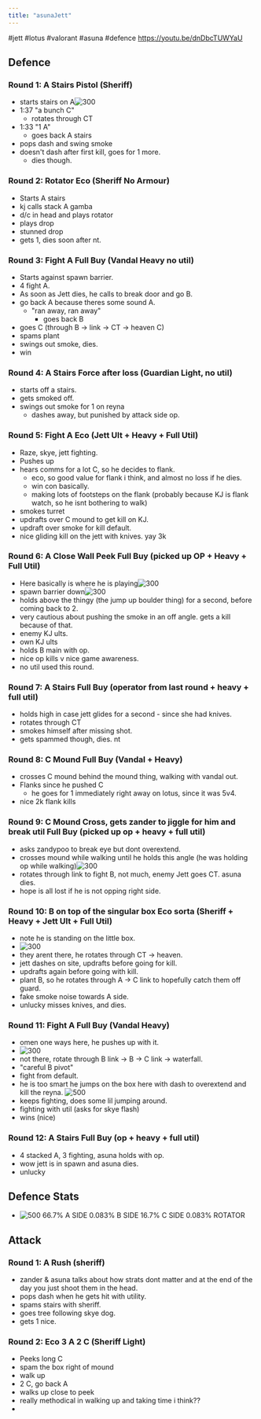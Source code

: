 ```yaml
---
title: "asunaJett"
---
```


#jett #lotus #valorant #asuna #defence
https://youtu.be/dnDbcTUWYaU

## Defence

### Round 1: A Stairs Pistol (Sheriff)

- starts stairs on A![300](notes/images/Screen%20Shot%202023-08-09%20at%205.33.02%20pm.png)
- 1:37 "a bunch C"
  - rotates through CT
- 1:33 "1 A"
  - goes back A stairs
- pops dash and swing smoke
- doesn't dash after first kill, goes for 1 more.
  - dies though.

### Round 2: Rotator Eco (Sheriff No Armour)

- Starts A stairs
- kj calls stack A gamba
- d/c in head and plays rotator
- plays drop
- stunned drop
- gets 1, dies soon after nt.

### Round 3: Fight A Full Buy (Vandal Heavy no util)

- Starts against spawn barrier.
- 4 fight A.
- As soon as Jett dies, he calls to break door and go B.
- go back A because theres some sound A.
  - "ran away, ran away"
    - goes back B
- goes C (through B -> link -> CT -> heaven C)
- spams plant
- swings out smoke, dies.
- win

### Round 4: A Stairs Force after loss (Guardian Light, no util)

- starts off a stairs.
- gets smoked off.
- swings out smoke for 1 on reyna
  - dashes away, but punished by attack side op.

### Round 5: Fight A Eco (Jett Ult + Heavy + Full Util)

- Raze, skye, jett fighting.
- Pushes up
- hears comms for a lot C, so he decides to flank.
  - eco, so good value for flank i think, and almost no loss if he dies.
  - win con basically.
  - making lots of footsteps on the flank (probably because KJ is flank watch, so he isnt bothering to walk)
- smokes turret
- updrafts over C mound to get kill on KJ.
- updraft over smoke for kill default.
- nice gliding kill on the jett with knives. yay 3k

### Round 6: A Close Wall Peek Full Buy (picked up OP + Heavy + Full Util)

- Here basically is where he is playing![300](notes/images/Screen%20Shot%202023-08-09%20at%205.46.24%20pm.png)
- spawn barrier down![300](notes/images/Screen%20Shot%202023-08-09%20at%205.46.42%20pm.png)
- holds above the thingy (the jump up boulder thing) for a second, before coming back to 2.
- very cautious about pushing the smoke in an off angle. gets a kill because of that.
- enemy KJ ults.
- own KJ ults
- holds B main with op.
- nice op kills v nice game awareness.
- no util used this round.

### Round 7: A Stairs Full Buy (operator from last round + heavy + full util)

- holds high in case jett glides for a second - since she had knives.
- rotates through CT
- smokes himself after missing shot.
- gets spammed though, dies. nt

### Round 8: C Mound Full Buy (Vandal + Heavy)

- crosses C mound behind the mound thing, walking with vandal out.
- Flanks since he pushed C
  - he goes for 1 immediately right away on lotus, since it was 5v4.
- nice 2k flank kills

### Round 9: C Mound Cross, gets zander to jiggle for him and break util Full Buy (picked up op + heavy + full util)

- asks zandypoo to break eye but dont overextend.
- crosses mound while walking until he holds this angle (he was holding op while walking)![300](notes/images/Screen%20Shot%202023-08-09%20at%205.53.14%20pm.png)
- rotates through link to fight B, not much, enemy Jett goes CT. asuna dies.
- hope is all lost if he is not opping right side.

### Round 10: B on top of the singular box Eco sorta (Sheriff + Heavy + Jett Ult + Full Util)

- note he is standing on the little box.
- ![300](notes/images/Screen%20Shot%202023-08-09%20at%205.55.10%20pm.png)
- they arent there, he rotates through CT -> heaven.
- jett dashes on site, updrafts before going for kill.
- updrafts again before going with kill.
- plant B, so he rotates through A -> C link to hopefully catch them off guard.
- fake smoke noise towards A side.
- unlucky misses knives, and dies.

### Round 11: Fight A Full Buy (Vandal Heavy)

- omen one ways here, he pushes up with it.
- ![300](notes/images/Screen%20Shot%202023-08-09%20at%205.57.25%20pm.png)
- not there, rotate through B link -> B -> C link -> waterfall.
- "careful B pivot"
- fight from default.
- he is too smart he jumps on the box here with dash to overextend and kill the reyna. ![500](notes/images/Screen%20Shot%202023-08-09%20at%205.58.16%20pm.png)
- keeps fighting, does some lil jumping around.
- fighting with util (asks for skye flash)
- wins (nice)

### Round 12: A Stairs Full Buy (op + heavy + full util)

- 4 stacked A, 3 fighting, asuna holds with op.
- wow jett is in spawn and asuna dies.
- unlucky

## Defence Stats

- ![500](notes/images/Screen%20Shot%202023-08-09%20at%206.07.56%20pm.png)
  66.7% A SIDE
  0.083% B SIDE
  16.7% C SIDE
  0.083% ROTATOR

## Attack

### Round 1: A Rush (sheriff)

- zander & asuna talks about how strats dont matter and at the end of the day you just shoot them in the head.
- pops dash when he gets hit with utility.
- spams stairs with sheriff.
- goes tree following skye dog.
- gets 1 nice.

### Round 2: Eco 3 A 2 C (Sheriff Light)

- Peeks long C
- spam the box right of mound
- walk up
- 2 C, go back A
- walks up close to peek
- really methodical in walking up and taking time i think??
-
